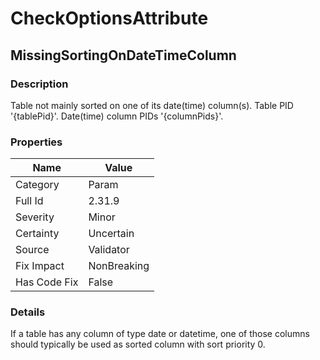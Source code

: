 ﻿---  
uid: Validator_2_31_9  
---

# CheckOptionsAttribute

## MissingSortingOnDateTimeColumn

### Description

Table not mainly sorted on one of its date(time) column(s). Table PID '{tablePid}'. Date(time) column PIDs '{columnPids}'.

### Properties

| Name         | Value       |
| ------------ | ----------- |
| Category     | Param       |
| Full Id      | 2.31.9      |
| Severity     | Minor       |
| Certainty    | Uncertain   |
| Source       | Validator   |
| Fix Impact   | NonBreaking |
| Has Code Fix | False       |

### Details

If a table has any column of type date or datetime, one of those columns should typically be used as sorted column with sort priority 0.
